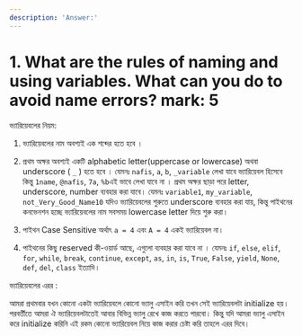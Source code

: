 ```yaml
---
description: 'Answer:'
---
```


# 1. What are the rules of naming and using variables. What can you do to avoid name errors? mark: 5

 ভ্যারিয়েবলের নিয়ম:

 1. ভ্যারিয়েবলের নাম অবশ্যই এক শব্দের হতে হবে ।

2. প্রথম অক্ষর অবশ্যই একটি alphabetic letter\(uppercase or lowercase\) অথবা underscore \( `_` \) হতে হবে । যেমনঃ `nafis`, `a`, `b`, `_variable` লেখা যাবে ভ্যারিয়েবল হিসেবে কিন্তু `1name`, `@nafis`, `7a`, `%b`এই ভাবে লেখা যাবে না । প্রথম অক্ষর ছাড়া পরে letter, underscore, number ব্যবহার করা যাবে। যেমনঃ `variable1`, `my_variable`, `not_Very_Good_Name10` যদিও ভ্যারিয়েবলের শুরুতে underscore ব্যবহার করা যায়, কিন্তু পাইথনের কনভেনশন হচ্ছে ভ্যারিয়েবলের নাম সবসময় lowercase letter দিয়ে শুরু করা।

3. পাইথন Case Sensitive অর্থাৎ `a = 4` এবং `A = 4` একই ভ্যারিয়েবল না।

4. পাইথনের কিছু reserved কী-ওয়ার্ড আছে, এগুলো ব্যবহার করা যাবে না । যেমনঃ `if`, `else`, `elif`, `for`, `while`, `break`, `continue`, `except`, `as`, `in`, `is`, `True`, `False`, `yield`, `None`, `def`, `del`, `class` ইত্যাদি।

 ভ্যারিয়েবলের এরর :

আমরা প্রথমবার যখন কোনো একটা ভ্যারিয়েবলে কোনো ভ্যালু এসাইন করি তখন সেই ভ্যারিয়েবলটা initialize হয়। পরবর্তীতে আমরা ঐ ভ্যারিয়েবলটাতেই আবার বিভিন্ন ভ্যালু রেখে কাজ করতে পারবো। কিন্তু যদি আমরা ভ্যালু এসাইন করে initialize করিনি এই রকম কোনো ভ্যারিয়েবল নিয়ে কাজ করার চেষ্টা করি তাহলে এরর দিবে।


